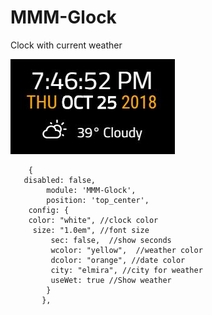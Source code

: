 # MMM-Glock
Clock with current weather 


![](clock.jpg)

        {
	   disabled: false,
            module: 'MMM-Glock',
            position: 'top_center',
	    config: {
	    color: "white", //clock color
	     size: "1.0em", //font size
             sec: false,  //show seconds
             wcolor: "yellow",  //weather color
             dcolor: "orange", //date color
             city: "elmira", //city for weather
             useWet: true //Show weather			 
			}
           },
